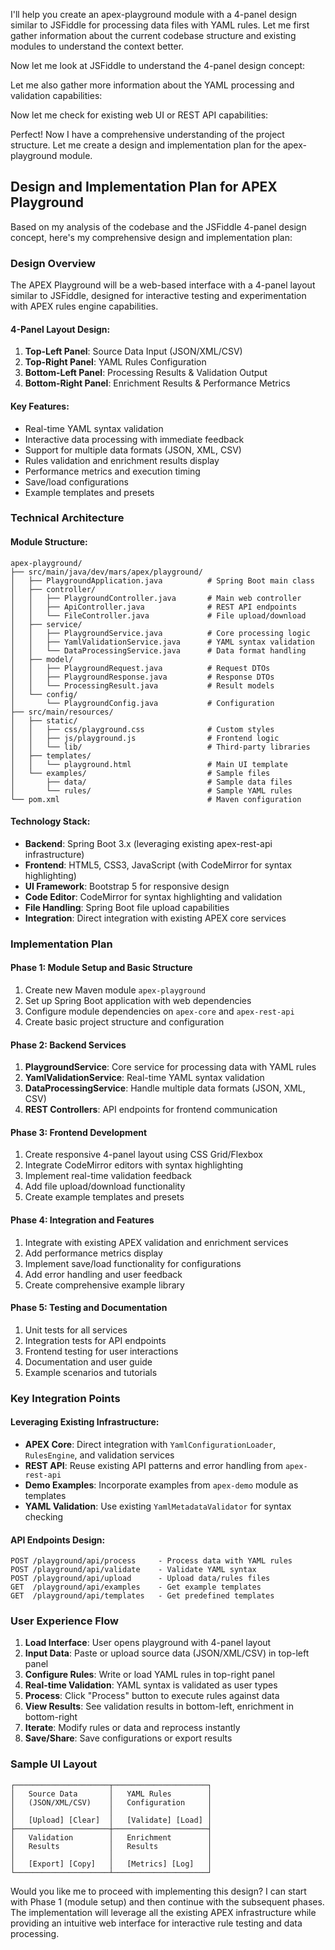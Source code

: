 I'll help you create an apex-playground module with a 4-panel design similar to JSFiddle for processing data files with YAML rules. Let me first gather information about the current codebase structure and existing modules to understand the context better.

Now let me look at JSFiddle to understand the 4-panel design concept:

Let me also gather more information about the YAML processing and validation capabilities:

Now let me check for existing web UI or REST API capabilities:

Perfect! Now I have a comprehensive understanding of the project structure. Let me create a design and implementation plan for the apex-playground module.

## Design and Implementation Plan for APEX Playground

Based on my analysis of the codebase and the JSFiddle 4-panel design concept, here's my comprehensive design and implementation plan:

### **Design Overview**

The APEX Playground will be a web-based interface with a 4-panel layout similar to JSFiddle, designed for interactive testing and experimentation with APEX rules engine capabilities.

#### **4-Panel Layout Design:**
1. **Top-Left Panel**: Source Data Input (JSON/XML/CSV)
2. **Top-Right Panel**: YAML Rules Configuration
3. **Bottom-Left Panel**: Processing Results & Validation Output
4. **Bottom-Right Panel**: Enrichment Results & Performance Metrics

#### **Key Features:**
- Real-time YAML syntax validation
- Interactive data processing with immediate feedback
- Support for multiple data formats (JSON, XML, CSV)
- Rules validation and enrichment results display
- Performance metrics and execution timing
- Save/load configurations
- Example templates and presets

### **Technical Architecture**

#### **Module Structure:**
```
apex-playground/
├── src/main/java/dev/mars/apex/playground/
│   ├── PlaygroundApplication.java          # Spring Boot main class
│   ├── controller/
│   │   ├── PlaygroundController.java       # Main web controller
│   │   ├── ApiController.java              # REST API endpoints
│   │   └── FileController.java             # File upload/download
│   ├── service/
│   │   ├── PlaygroundService.java          # Core processing logic
│   │   ├── YamlValidationService.java      # YAML syntax validation
│   │   └── DataProcessingService.java      # Data format handling
│   ├── model/
│   │   ├── PlaygroundRequest.java          # Request DTOs
│   │   ├── PlaygroundResponse.java         # Response DTOs
│   │   └── ProcessingResult.java           # Result models
│   └── config/
│       └── PlaygroundConfig.java           # Configuration
├── src/main/resources/
│   ├── static/
│   │   ├── css/playground.css              # Custom styles
│   │   ├── js/playground.js                # Frontend logic
│   │   └── lib/                            # Third-party libraries
│   ├── templates/
│   │   └── playground.html                 # Main UI template
│   └── examples/                           # Sample files
│       ├── data/                           # Sample data files
│       └── rules/                          # Sample YAML rules
└── pom.xml                                 # Maven configuration
```

#### **Technology Stack:**
- **Backend**: Spring Boot 3.x (leveraging existing apex-rest-api infrastructure)
- **Frontend**: HTML5, CSS3, JavaScript (with CodeMirror for syntax highlighting)
- **UI Framework**: Bootstrap 5 for responsive design
- **Code Editor**: CodeMirror for syntax highlighting and validation
- **File Handling**: Spring Boot file upload capabilities
- **Integration**: Direct integration with existing APEX core services

### **Implementation Plan**

#### **Phase 1: Module Setup and Basic Structure**
1. Create new Maven module `apex-playground`
2. Set up Spring Boot application with web dependencies
3. Configure module dependencies on `apex-core` and `apex-rest-api`
4. Create basic project structure and configuration

#### **Phase 2: Backend Services**
1. **PlaygroundService**: Core service for processing data with YAML rules
2. **YamlValidationService**: Real-time YAML syntax validation
3. **DataProcessingService**: Handle multiple data formats (JSON, XML, CSV)
4. **REST Controllers**: API endpoints for frontend communication

#### **Phase 3: Frontend Development**
1. Create responsive 4-panel layout using CSS Grid/Flexbox
2. Integrate CodeMirror editors with syntax highlighting
3. Implement real-time validation feedback
4. Add file upload/download functionality
5. Create example templates and presets

#### **Phase 4: Integration and Features**
1. Integrate with existing APEX validation and enrichment services
2. Add performance metrics display
3. Implement save/load functionality for configurations
4. Add error handling and user feedback
5. Create comprehensive example library

#### **Phase 5: Testing and Documentation**
1. Unit tests for all services
2. Integration tests for API endpoints
3. Frontend testing for user interactions
4. Documentation and user guide
5. Example scenarios and tutorials

### **Key Integration Points**

#### **Leveraging Existing Infrastructure:**
- **APEX Core**: Direct integration with `YamlConfigurationLoader`, `RulesEngine`, and validation services
- **REST API**: Reuse existing API patterns and error handling from `apex-rest-api`
- **Demo Examples**: Incorporate examples from `apex-demo` module as templates
- **YAML Validation**: Use existing `YamlMetadataValidator` for syntax checking

#### **API Endpoints Design:**
```
POST /playground/api/process     - Process data with YAML rules
POST /playground/api/validate    - Validate YAML syntax
POST /playground/api/upload      - Upload data/rules files
GET  /playground/api/examples    - Get example templates
GET  /playground/api/templates   - Get predefined templates
```

### **User Experience Flow**

1. **Load Interface**: User opens playground with 4-panel layout
2. **Input Data**: Paste or upload source data (JSON/XML/CSV) in top-left panel
3. **Configure Rules**: Write or load YAML rules in top-right panel
4. **Real-time Validation**: YAML syntax is validated as user types
5. **Process**: Click "Process" button to execute rules against data
6. **View Results**: See validation results in bottom-left, enrichment in bottom-right
7. **Iterate**: Modify rules or data and reprocess instantly
8. **Save/Share**: Save configurations or export results

### **Sample UI Layout**
```
┌─────────────────────┬─────────────────────┐
│   Source Data       │   YAML Rules        │
│   (JSON/XML/CSV)    │   Configuration     │
│                     │                     │
│   [Upload] [Clear]  │   [Validate] [Load] │
├─────────────────────┼─────────────────────┤
│   Validation        │   Enrichment        │
│   Results           │   Results           │
│                     │                     │
│   [Export] [Copy]   │   [Metrics] [Log]   │
└─────────────────────┴─────────────────────┘
```

Would you like me to proceed with implementing this design? I can start with Phase 1 (module setup) and then continue with the subsequent phases. The implementation will leverage all the existing APEX infrastructure while providing an intuitive web interface for interactive rule testing and data processing.
